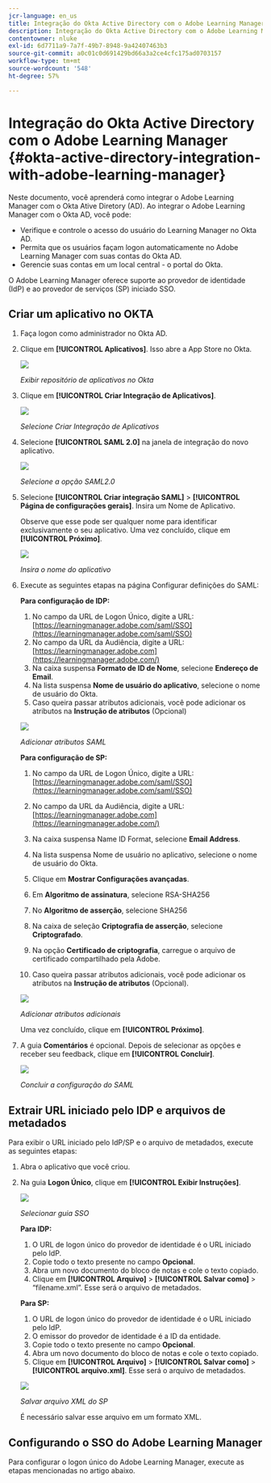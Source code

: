 ```yaml
---
jcr-language: en_us
title: Integração do Okta Active Directory com o Adobe Learning Manager
description: Integração do Okta Active Directory com o Adobe Learning Manager
contentowner: nluke
exl-id: 6d7711a9-7a7f-49b7-8948-9a42407463b3
source-git-commit: a0c01c0d691429bd66a3a2ce4cfc175ad0703157
workflow-type: tm+mt
source-wordcount: '548'
ht-degree: 57%

---
```


# Integração do Okta Active Directory com o Adobe Learning Manager {#okta-active-directory-integration-with-adobe-learning-manager}

Neste documento, você aprenderá como integrar o Adobe Learning Manager com o Okta Ative Diretory (AD). Ao integrar o Adobe Learning Manager com o Okta AD, você pode:

* Verifique e controle o acesso do usuário do Learning Manager no Okta AD.
* Permita que os usuários façam logon automaticamente no Adobe Learning Manager com suas contas do Okta AD.
* Gerencie suas contas em um local central - o portal do Okta.

O Adobe Learning Manager oferece suporte ao provedor de identidade (IdP) e ao provedor de serviços (SP) iniciado SSO.

## Criar um aplicativo no OKTA

1. Faça logon como administrador no Okta AD.
1. Clique em **[!UICONTROL Aplicativos]**. Isso abre a App Store no Okta.

   ![](assets/cp-application-store.png)

   *Exibir repositório de aplicativos no Okta*

1. Clique em **[!UICONTROL Criar Integração de Aplicativos]**.

   ![](assets/cp-app-integrations.png)

   *Selecione Criar Integração de Aplicativos*

1. Selecione **[!UICONTROL SAML 2.0]** na janela de integração do novo aplicativo.

   ![](assets/cp-saml2.0.png)

   *Selecione a opção SAML2.0*

1. Selecione **[!UICONTROL Criar integração SAML]** > **[!UICONTROL Página de configurações gerais]**. Insira um Nome de Aplicativo.

   Observe que esse pode ser qualquer nome para identificar exclusivamente o seu aplicativo. Uma vez concluído, clique em **[!UICONTROL Próximo]**.

   ![](assets/cp-saml-integration.png)

   *Insira o nome do aplicativo*

1. Execute as seguintes etapas na página Configurar definições do SAML:

   **Para configuração de IDP:**

   1. No campo da URL de Logon Único, digite a URL: [https://learningmanager.adobe.com/saml/SSO](https://learningmanager.adobe.com/saml/SSO)
   1. No campo da URL da Audiência, digite a URL: [https://learningmanager.adobe.com](https://learningmanager.adobe.com/)
   1. Na caixa suspensa **Formato de ID de Nome**, selecione **Endereço de Email**.
   1. Na lista suspensa **Nome de usuário do aplicativo**, selecione o nome de usuário do Okta.
   1. Caso queira passar atributos adicionais, você pode adicionar os atributos na **Instrução de atributos** (Opcional)

   ![](assets/cp-saml-integration-step1.png)

   *Adicionar atributos SAML*

   **Para configuração de SP:**

   1. No campo da URL de Logon Único, digite a URL: [https://learningmanager.adobe.com/saml/SSO](https://learningmanager.adobe.com/saml/SSO)
   1. No campo da URL da Audiência, digite a URL: [https://learningmanager.adobe.com](https://learningmanager.adobe.com/)
   1. Na caixa suspensa Name ID Format, selecione **Email Address**.
   1. Na lista suspensa Nome de usuário no aplicativo, selecione o nome de usuário do Okta.
   1. Clique em **Mostrar Configurações avançadas**.
   1. Em **Algoritmo de assinatura**, selecione RSA-SHA256
   1. No **Algoritmo de asserção**, selecione SHA256
   1. Na caixa de seleção **Criptografia de asserção**, selecione **Criptografado**.

   1. Na opção **Certificado de criptografia**, carregue o arquivo de certificado compartilhado pela Adobe.
   1. Caso queira passar atributos adicionais, você pode adicionar os atributos na **Instrução de atributos** (Opcional).

   ![](assets/cp-saml-integration-step2.png)

   *Adicionar atributos adicionais*

   Uma vez concluído, clique em **[!UICONTROL Próximo]**.

1. A guia **Comentários** é opcional. Depois de selecionar as opções e receber seu feedback, clique em **[!UICONTROL Concluir]**.

   ![](assets/cp-saml-integration-step3.png)

   *Concluir a configuração do SAML*

## Extrair URL iniciado pelo IDP e arquivos de metadados

Para exibir o URL iniciado pelo IdP/SP e o arquivo de metadados, execute as seguintes etapas:

1. Abra o aplicativo que você criou.
1. Na guia **Logon Único**, clique em **[!UICONTROL Exibir Instruções]**.

   ![](assets/cp-prime-sso.png)

   *Selecionar guia SSO*

   **Para IDP:**

   1. O URL de logon único do provedor de identidade é o URL iniciado pelo IdP.
   1. Copie todo o texto presente no campo **Opcional**.
   1. Abra um novo documento do bloco de notas e cole o texto copiado.
   1. Clique em **[!UICONTROL Arquivo]** > **[!UICONTROL Salvar como]** > “filename.xml”. Esse será o arquivo de metadados.

   **Para SP:**

   1. O URL de logon único do provedor de identidade é o URL iniciado pelo IdP.
   1. O emissor do provedor de identidade é a ID da entidade.
   1. Copie todo o texto presente no campo **Opcional**.
   1. Abra um novo documento do bloco de notas e cole o texto copiado.
   1. Clique em **[!UICONTROL Arquivo]** > **[!UICONTROL Salvar como]** > **[!UICONTROL arquivo.xml]**. Esse será o arquivo de metadados.

   ![](assets/cp-saml-integration-step4.png)

   *Salvar arquivo XML do SP*

   É necessário salvar esse arquivo em um formato XML.

## Configurando o SSO do Adobe Learning Manager

Para configurar o logon único do Adobe Learning Manager, execute as etapas mencionadas no artigo abaixo.

<!--

article not in TOC

[SSO Authentication](/help/migrated/kb/sso-authentication-for-learning-manager.md)
-->
